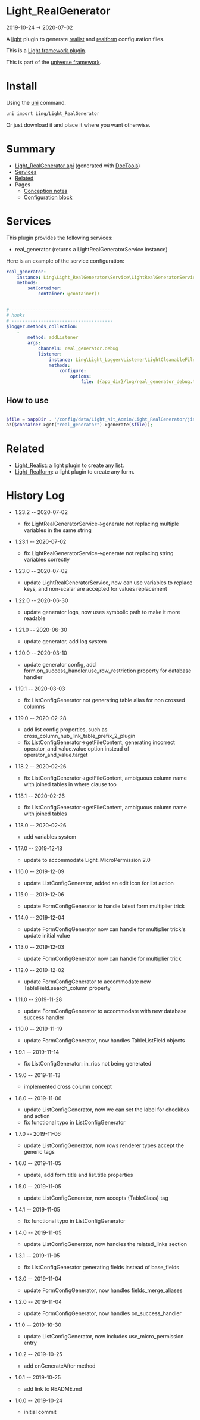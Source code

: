 Light_RealGenerator
===========
2019-10-24 -> 2020-07-02



A [light](https://github.com/lingtalfi/Light) plugin to generate [realist](https://github.com/lingtalfi/Light_Realist) and [realform](https://github.com/lingtalfi/Light_Realform) configuration files.

This is a [Light framework plugin](https://github.com/lingtalfi/Light/blob/master/doc/pages/plugin.md).

This is part of the [universe framework](https://github.com/karayabin/universe-snapshot).


Install
==========
Using the [uni](https://github.com/lingtalfi/universe-naive-importer) command.
```bash
uni import Ling/Light_RealGenerator
```

Or just download it and place it where you want otherwise.






Summary
===========
- [Light_RealGenerator api](https://github.com/lingtalfi/Light_RealGenerator/blob/master/doc/api/Ling/Light_RealGenerator.md) (generated with [DocTools](https://github.com/lingtalfi/DocTools))
- [Services](#services)
- [Related](#related)
- Pages
    - [Conception notes](https://github.com/lingtalfi/Light_RealGenerator/blob/master/doc/pages/conception-notes.md)
    - [Configuration block](https://github.com/lingtalfi/Light_RealGenerator/blob/master/doc/pages/realgen-configuration-block.md)




Services
=========


This plugin provides the following services:

- real_generator (returns a LightRealGeneratorService instance)



Here is an example of the service configuration:

```yaml
real_generator:
    instance: Ling\Light_RealGenerator\Service\LightRealGeneratorService
    methods:
        setContainer:
            container: @container()


# --------------------------------------
# hooks
# --------------------------------------
$logger.methods_collection:
    -
        method: addListener
        args:
            channels: real_generator.debug
            listener:
                instance: Ling\Light_Logger\Listener\LightCleanableFileLoggerListener
                methods:
                    configure:
                        options:
                            file: ${app_dir}/log/real_generator_debug.txt
```


How to use
--------------

```php

$file = $appDir . '/config/data/Light_Kit_Admin/Light_RealGenerator/jindemo.byml';
az($container->get("real_generator")->generate($file));
```






Related
=========
- [Light_Realist](https://github.com/lingtalfi/Light_Realist): a light plugin to create any list.
- [Light_Realform](https://github.com/lingtalfi/Light_Realform): a light plugin to create any form.



History Log
=============

- 1.23.2 -- 2020-07-02

    - fix LightRealGeneratorService->generate not replacing multiple variables in the same string
    
- 1.23.1 -- 2020-07-02

    - fix LightRealGeneratorService->generate not replacing string variables correctly
    
- 1.23.0 -- 2020-07-02

    - update LightRealGeneratorService, now can use variables to replace keys, and non-scalar are accepted for values replacement 
    
- 1.22.0 -- 2020-06-30

    - update generator logs, now uses symbolic path to make it more readable 
    
- 1.21.0 -- 2020-06-30

    - update generator, add log system 

- 1.20.0 -- 2020-03-10

    - update generator config, add form.on_success_handler.use_row_restriction property for database handler 
    
- 1.19.1 -- 2020-03-03

    - fix ListConfigGenerator not generating table alias for non crossed columns
    
- 1.19.0 -- 2020-02-28

    - add list config properties, such as cross_column_hub_link_table_prefix_2_plugin 
    - fix ListConfigGenerator->getFileContent, generating incorrect operator_and_value.value option instead of operator_and_value.target
    
- 1.18.2 -- 2020-02-26

    - fix ListConfigGenerator->getFileContent, ambiguous column name with joined tables in where clause too
    
- 1.18.1 -- 2020-02-26

    - fix ListConfigGenerator->getFileContent, ambiguous column name with joined tables
    
- 1.18.0 -- 2020-02-26

    - add variables system
    
- 1.17.0 -- 2019-12-18

    - update to accommodate Light_MicroPermission 2.0
    
- 1.16.0 -- 2019-12-09

    - update ListConfigGenerator, added an edit icon for list action
    
- 1.15.0 -- 2019-12-06

    - update FormConfigGenerator to handle latest form multiplier trick
    
- 1.14.0 -- 2019-12-04

    - update FormConfigGenerator now can handle for multiplier trick's update initial value
    
- 1.13.0 -- 2019-12-03

    - update FormConfigGenerator now can handle for multiplier trick
    
- 1.12.0 -- 2019-12-02

    - update FormConfigGenerator to accommodate new TableField.search_column property
    
- 1.11.0 -- 2019-11-28

    - update FormConfigGenerator to accommodate with new database success handler
    
- 1.10.0 -- 2019-11-19

    - update FormConfigGenerator, now handles TableListField objects
    
- 1.9.1 -- 2019-11-14

    - fix ListConfigGenerator: in_rics not being generated
    
- 1.9.0 -- 2019-11-13

    - implemented cross column concept
    
- 1.8.0 -- 2019-11-06

    - update ListConfigGenerator, now we can set the label for checkbox and action
    - fix functional typo in ListConfigGenerator 
    
- 1.7.0 -- 2019-11-06

    - update ListConfigGenerator, now rows renderer types accept the generic tags
    
- 1.6.0 -- 2019-11-05

    - update, add form.title and list.title properties
    
- 1.5.0 -- 2019-11-05

    - update ListConfigGenerator, now accepts {TableClass} tag
    
- 1.4.1 -- 2019-11-05

    - fix functional typo in ListConfigGenerator
    
- 1.4.0 -- 2019-11-05

    - update ListConfigGenerator, now handles the related_links section

- 1.3.1 -- 2019-11-05

    - fix ListConfigGenerator generating fields instead of base_fields

- 1.3.0 -- 2019-11-04

    - update FormConfigGenerator, now handles fields_merge_aliases
    
- 1.2.0 -- 2019-11-04

    - update FormConfigGenerator, now handles on_success_handler

- 1.1.0 -- 2019-10-30

    - update ListConfigGenerator, now includes use_micro_permission entry
    
- 1.0.2 -- 2019-10-25

    - add onGenerateAfter method
    
- 1.0.1 -- 2019-10-25

    - add link to README.md
    
- 1.0.0 -- 2019-10-24

    - initial commit